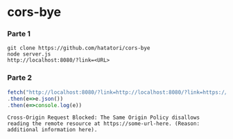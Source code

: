 # cors-bye
### Parte 1
`git clone https://github.com/hatatori/cors-bye`<br>
`node server.js`<br>
`http://localhost:8080/?link=<URL>`
### Parte 2
```js
fetch("http://localhost:8080/?link=http://localhost:8080/?link=https://api.pi.delivery/v1/pi?start=0&numberOfDigits=100")
.then(e=>e.json())
.then(e=>console.log(e))
```
```
Cross-Origin Request Blocked: The Same Origin Policy disallows
reading the remote resource at https://some-url-here. (Reason:
additional information here).
```
